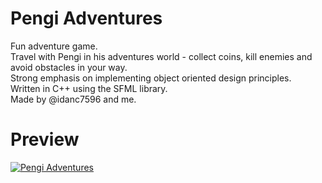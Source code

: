 # Pengi Adventures
Fun adventure game. <br>
Travel with Pengi in his adventures world - collect coins, kill enemies and avoid obstacles in your way. <br>
Strong emphasis on implementing object oriented design principles. <br>
Written in C++ using the SFML library.
<br>
Made by @idanc7596 and me.
<br>
# Preview
[![Pengi Adventures](https://i.ibb.co/ngbLVP7/image.png)](https://www.youtube.com/watch?v=f2-abUgakw4)

